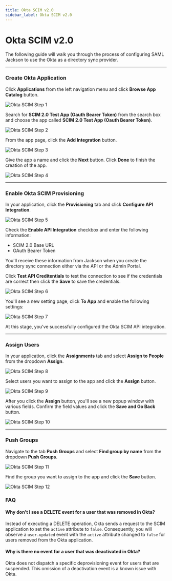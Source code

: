 ```yaml
---
title: Okta SCIM v2.0
sidebar_label: Okta SCIM v2.0
---
```


# Okta SCIM v2.0

The following guide will walk you through the process of configuring SAML Jackson to use the Okta as a directory sync provider.

---

### Create Okta Application

Click **Applications** from the left navigation menu and click **Browse App Catalog** button.

![Okta SCIM Step 1](/images/docs/jackson/dsync-providers/okta/1.png)

Search for **SCIM 2.0 Test App (Oauth Bearer Token)** from the search box and choose the app called **SCIM 2.0 Test App (Oauth Bearer Token)**.

![Okta SCIM Step 2](/images/docs/jackson/dsync-providers/okta/2.png)

From the app page, click the **Add Integration** button.

![Okta SCIM Step 3](/images/docs/jackson/dsync-providers/okta/3.png)

Give the app a name and click the **Next** button. Click **Done** to finish the creation of the app.

![Okta SCIM Step 4](/images/docs/jackson/dsync-providers/okta/4.png)

---

### Enable Okta SCIM Provisioning

In your application, click the **Provisioning** tab and click **Configure API Integration**.

![Okta SCIM Step 5](/images/docs/jackson/dsync-providers/okta/5.png)

Check the **Enable API Integration** checkbox and enter the following information:

- SCIM 2.0 Base URL
- OAuth Bearer Token

You'll receive these information from Jackson when you create the directory sync connection either via the API or the Admin Portal.

Click **Test API Creditentials** to test the connection to see if the credentials are correct then click the **Save** to save the credentials.

![Okta SCIM Step 6](/images/docs/jackson/dsync-providers/okta/6.png)

You'll see a new setting page, click **To App** and enable the following settings:

![Okta SCIM Step 7](/images/docs/jackson/dsync-providers/okta/7.png)

At this stage, you've successfully configured the Okta SCIM API integration.

---

### Assign Users

In your application, click the **Assignments** tab and select **Assign to People** from the dropdown **Assign**.

![Okta SCIM Step 8](/images/docs/jackson/dsync-providers/okta/8.png)

Select users you want to assign to the app and click the **Assign** button.

![Okta SCIM Step 9](/images/docs/jackson/dsync-providers/okta/9.png)

After you click the **Assign** button, you'll see a new popup window with various fields. Confirm the field values and click the **Save and Go Back** button.

![Okta SCIM Step 10](/images/docs/jackson/dsync-providers/okta/10.png)

---

### Push Groups

Navigate to the tab **Push Groups** and select **Find group by name** from the dropdown **Push Groups**.

![Okta SCIM Step 11](/images/docs/jackson/dsync-providers/okta/11.png)

Find the group you want to assign to the app and click the **Save** button.

![Okta SCIM Step 12](/images/docs/jackson/dsync-providers/okta/12.png)

### FAQ

#### Why don't I see a DELETE event for a user that was removed in Okta?

Instead of executing a DELETE operation, Okta sends a request to the SCIM application to set the `active` attribute to `false`. Consequently, you will observe a `user.updated` event with the `active` attribute changed to `false` for users removed from the Okta application.

#### Why is there no event for a user that was deactivated in Okta?

Okta does not dispatch a specific deprovisioning event for users that are suspended. This omission of a deactivation event is a known issue with Okta.
